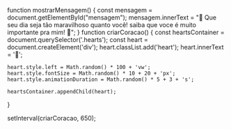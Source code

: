 function mostrarMensagem() {
    const mensagem = document.getElementById("mensagem");
    mensagem.innerText = "💖 Que seu dia seja tão maravilhoso quanto você! saiba que voce é muito importante pra mim! 🥳";
}
function criarCoracao() {
    const heartsContainer = document.querySelector('.hearts');
    const heart = document.createElement('div');
    heart.classList.add('heart');
    heart.innerText = '💖';

    heart.style.left = Math.random() * 100 + 'vw';
    heart.style.fontSize = Math.random() * 10 + 20 + 'px';
    heart.style.animationDuration = Math.random() * 5 + 3 + 's';

    heartsContainer.appendChild(heart);
}

setInterval(criarCoracao, 650);

